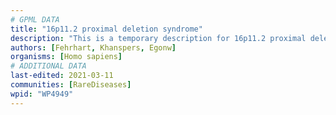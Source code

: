 ```yaml
---
# GPML DATA
title: "16p11.2 proximal deletion syndrome"
description: "This is a temporary description for 16p11.2 proximal deletion syndrome"
authors: [Fehrhart, Khanspers, Egonw]
organisms: [Homo sapiens]
# ADDITIONAL DATA
last-edited: 2021-03-11
communities: [RareDiseases]
wpid: "WP4949"
---
```

